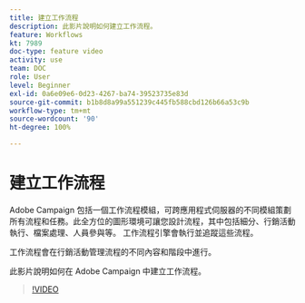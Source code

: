 ```yaml
---
title: 建立工作流程
description: 此影片說明如何建立工作流程。
feature: Workflows
kt: 7989
doc-type: feature video
activity: use
team: DOC
role: User
level: Beginner
exl-id: 0a6e09e6-0d23-4267-ba74-39523735e83d
source-git-commit: b1b8d8a99a551239c445fb588cbd126b66a53c9b
workflow-type: tm+mt
source-wordcount: '90'
ht-degree: 100%

---
```


# 建立工作流程

Adobe Campaign 包括一個工作流程模組，可跨應用程式伺服器的不同模組策劃所有流程和任務。此全方位的圖形環境可讓您設計流程，其中包括細分、行銷活動執行、檔案處理、人員參與等。 工作流程引擎會執行並追蹤這些流程。

工作流程會在行銷活動管理流程的不同內容和階段中進行。

此影片說明如何在 Adobe Campaign 中建立工作流程。

>[!VIDEO](https://video.tv.adobe.com/v/25559?quality=12&learn=on)
